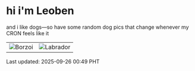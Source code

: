 # hi i'm Leoben

and i like dogs—so have some random dog pics that change whenever my CRON feels like it

|  |  |
|--------|----------|
| ![Borzoi](https://random-dog-vercel.vercel.app/api/random-borzoi?v=1758818970) | ![Labrador](https://random-dog-vercel.vercel.app/api/random-labrador?v=1758818970) |

Last updated: 2025-09-26 00:49 PHT
